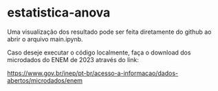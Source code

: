 # estatistica-anova

Uma visualização dos resultado pode ser feita diretamente do github ao abrir o arquivo main.ipynb.

Caso deseje executar o código localmente, faça o download dos microdados do ENEM de 2023 através do link:

https://www.gov.br/inep/pt-br/acesso-a-informacao/dados-abertos/microdados/enem
